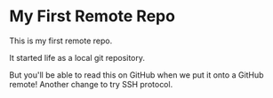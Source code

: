 # My First Remote Repo

This is my first remote repo.

It started life as a local git repository.

But you'll be able to read this on GitHub when we put it onto a GitHub remote!
Another change to try SSH protocol.
